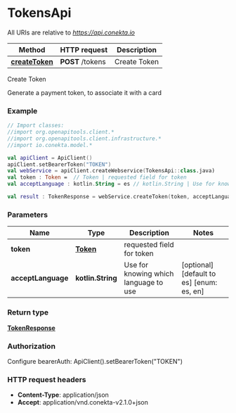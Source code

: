 # TokensApi

All URIs are relative to *https://api.conekta.io*

Method | HTTP request | Description
------------- | ------------- | -------------
[**createToken**](TokensApi.md#createToken) | **POST** /tokens | Create Token



Create Token

Generate a payment token, to associate it with a card 

### Example
```kotlin
// Import classes:
//import org.openapitools.client.*
//import org.openapitools.client.infrastructure.*
//import io.conekta.model.*

val apiClient = ApiClient()
apiClient.setBearerToken("TOKEN")
val webService = apiClient.createWebservice(TokensApi::class.java)
val token : Token =  // Token | requested field for token
val acceptLanguage : kotlin.String = es // kotlin.String | Use for knowing which language to use

val result : TokenResponse = webService.createToken(token, acceptLanguage)
```

### Parameters

Name | Type | Description  | Notes
------------- | ------------- | ------------- | -------------
 **token** | [**Token**](Token.md)| requested field for token |
 **acceptLanguage** | **kotlin.String**| Use for knowing which language to use | [optional] [default to es] [enum: es, en]

### Return type

[**TokenResponse**](TokenResponse.md)

### Authorization


Configure bearerAuth:
    ApiClient().setBearerToken("TOKEN")

### HTTP request headers

 - **Content-Type**: application/json
 - **Accept**: application/vnd.conekta-v2.1.0+json

